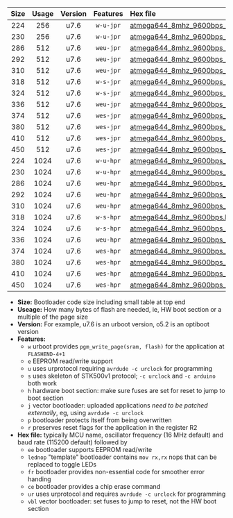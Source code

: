 |Size|Usage|Version|Features|Hex file|
|:-:|:-:|:-:|:-:|:--|
|224|256|u7.6|`w-u-jpr`|[atmega644_8mhz_9600bps_ur_vbl.hex](https://raw.githubusercontent.com/stefanrueger/urboot/main/atmega644_8mhz_9600bps_ur_vbl.hex)|
|230|256|u7.6|`w-u-jpr`|[atmega644_8mhz_9600bps_lednop_ur_vbl.hex](https://raw.githubusercontent.com/stefanrueger/urboot/main/atmega644_8mhz_9600bps_lednop_ur_vbl.hex)|
|286|512|u7.6|`weu-jpr`|[atmega644_8mhz_9600bps_ee_ur_vbl.hex](https://raw.githubusercontent.com/stefanrueger/urboot/main/atmega644_8mhz_9600bps_ee_ur_vbl.hex)|
|292|512|u7.6|`weu-jpr`|[atmega644_8mhz_9600bps_ee_lednop_ur_vbl.hex](https://raw.githubusercontent.com/stefanrueger/urboot/main/atmega644_8mhz_9600bps_ee_lednop_ur_vbl.hex)|
|310|512|u7.6|`weu-jpr`|[atmega644_8mhz_9600bps_ee_lednop_fr_ur_vbl.hex](https://raw.githubusercontent.com/stefanrueger/urboot/main/atmega644_8mhz_9600bps_ee_lednop_fr_ur_vbl.hex)|
|318|512|u7.6|`w-s-jpr`|[atmega644_8mhz_9600bps_vbl.hex](https://raw.githubusercontent.com/stefanrueger/urboot/main/atmega644_8mhz_9600bps_vbl.hex)|
|324|512|u7.6|`w-s-jpr`|[atmega644_8mhz_9600bps_lednop_vbl.hex](https://raw.githubusercontent.com/stefanrueger/urboot/main/atmega644_8mhz_9600bps_lednop_vbl.hex)|
|336|512|u7.6|`weu-jpr`|[atmega644_8mhz_9600bps_ee_lednop_fr_ce_ur_vbl.hex](https://raw.githubusercontent.com/stefanrueger/urboot/main/atmega644_8mhz_9600bps_ee_lednop_fr_ce_ur_vbl.hex)|
|374|512|u7.6|`wes-jpr`|[atmega644_8mhz_9600bps_ee_vbl.hex](https://raw.githubusercontent.com/stefanrueger/urboot/main/atmega644_8mhz_9600bps_ee_vbl.hex)|
|380|512|u7.6|`wes-jpr`|[atmega644_8mhz_9600bps_ee_lednop_vbl.hex](https://raw.githubusercontent.com/stefanrueger/urboot/main/atmega644_8mhz_9600bps_ee_lednop_vbl.hex)|
|410|512|u7.6|`wes-jpr`|[atmega644_8mhz_9600bps_ee_lednop_fr_vbl.hex](https://raw.githubusercontent.com/stefanrueger/urboot/main/atmega644_8mhz_9600bps_ee_lednop_fr_vbl.hex)|
|450|512|u7.6|`wes-jpr`|[atmega644_8mhz_9600bps_ee_lednop_fr_ce_vbl.hex](https://raw.githubusercontent.com/stefanrueger/urboot/main/atmega644_8mhz_9600bps_ee_lednop_fr_ce_vbl.hex)|
|224|1024|u7.6|`w-u-hpr`|[atmega644_8mhz_9600bps_ur.hex](https://raw.githubusercontent.com/stefanrueger/urboot/main/atmega644_8mhz_9600bps_ur.hex)|
|230|1024|u7.6|`w-u-hpr`|[atmega644_8mhz_9600bps_lednop_ur.hex](https://raw.githubusercontent.com/stefanrueger/urboot/main/atmega644_8mhz_9600bps_lednop_ur.hex)|
|286|1024|u7.6|`weu-hpr`|[atmega644_8mhz_9600bps_ee_ur.hex](https://raw.githubusercontent.com/stefanrueger/urboot/main/atmega644_8mhz_9600bps_ee_ur.hex)|
|292|1024|u7.6|`weu-hpr`|[atmega644_8mhz_9600bps_ee_lednop_ur.hex](https://raw.githubusercontent.com/stefanrueger/urboot/main/atmega644_8mhz_9600bps_ee_lednop_ur.hex)|
|310|1024|u7.6|`weu-hpr`|[atmega644_8mhz_9600bps_ee_lednop_fr_ur.hex](https://raw.githubusercontent.com/stefanrueger/urboot/main/atmega644_8mhz_9600bps_ee_lednop_fr_ur.hex)|
|318|1024|u7.6|`w-s-hpr`|[atmega644_8mhz_9600bps.hex](https://raw.githubusercontent.com/stefanrueger/urboot/main/atmega644_8mhz_9600bps.hex)|
|324|1024|u7.6|`w-s-hpr`|[atmega644_8mhz_9600bps_lednop.hex](https://raw.githubusercontent.com/stefanrueger/urboot/main/atmega644_8mhz_9600bps_lednop.hex)|
|336|1024|u7.6|`weu-hpr`|[atmega644_8mhz_9600bps_ee_lednop_fr_ce_ur.hex](https://raw.githubusercontent.com/stefanrueger/urboot/main/atmega644_8mhz_9600bps_ee_lednop_fr_ce_ur.hex)|
|374|1024|u7.6|`wes-hpr`|[atmega644_8mhz_9600bps_ee.hex](https://raw.githubusercontent.com/stefanrueger/urboot/main/atmega644_8mhz_9600bps_ee.hex)|
|380|1024|u7.6|`wes-hpr`|[atmega644_8mhz_9600bps_ee_lednop.hex](https://raw.githubusercontent.com/stefanrueger/urboot/main/atmega644_8mhz_9600bps_ee_lednop.hex)|
|410|1024|u7.6|`wes-hpr`|[atmega644_8mhz_9600bps_ee_lednop_fr.hex](https://raw.githubusercontent.com/stefanrueger/urboot/main/atmega644_8mhz_9600bps_ee_lednop_fr.hex)|
|450|1024|u7.6|`wes-hpr`|[atmega644_8mhz_9600bps_ee_lednop_fr_ce.hex](https://raw.githubusercontent.com/stefanrueger/urboot/main/atmega644_8mhz_9600bps_ee_lednop_fr_ce.hex)|

- **Size:** Bootloader code size including small table at top end
- **Useage:** How many bytes of flash are needed, ie, HW boot section or a multiple of the page size
- **Version:** For example, u7.6 is an urboot version, o5.2 is an optiboot version
- **Features:**
  + `w` urboot provides `pgm_write_page(sram, flash)` for the application at `FLASHEND-4+1`
  + `e` EEPROM read/write support
  + `u` uses urprotocol requiring `avrdude -c urclock` for programming
  + `s` uses skeleton of STK500v1 protocol; `-c urclock` and `-c arduino` both work
  + `h` hardware boot section: make sure fuses are set for reset to jump to boot section
  + `j` vector bootloader: uploaded applications *need to be patched externally*, eg, using `avrdude -c urclock`
  + `p` bootloader protects itself from being overwritten
  + `r` preserves reset flags for the application in the register R2
- **Hex file:** typically MCU name, oscillator frequency (16 MHz default) and baud rate (115200 default) followed by
  + `ee` bootloader supports EEPROM read/write
  + `lednop` "template" bootloader contains `mov rx,rx` nops that can be replaced to toggle LEDs
  + `fr` bootloader provides non-essential code for smoother error handing
  + `ce` bootloader provides a chip erase command
  + `ur` uses urprotocol and requires `avrdude -c urclock` for programming
  + `vbl` vector bootloader: set fuses to jump to reset, not the HW boot section
